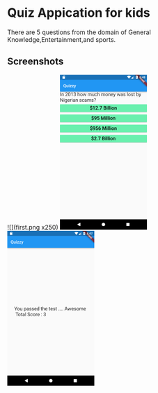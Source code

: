 # Quiz Appication for kids
There are 5 questions from the domain of General Knowledge,Entertainment,and sports. 



## Screenshots

![](first.png x250)
![](second.png)
![](third.png)
